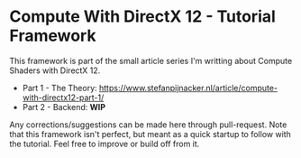 # Compute With DirectX 12 - Tutorial Framework
This framework is part of the small article series I'm writting about Compute Shaders with DirectX 12.
- Part 1 - The Theory: https://www.stefanpijnacker.nl/article/compute-with-directx12-part-1/
- Part 2 - Backend: **WIP**

Any corrections/suggestions can be made here through pull-request.
Note that this framework isn't perfect, but meant as a quick startup to follow with the tutorial. 
Feel free to improve or build off from it. 
